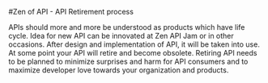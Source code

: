 #Zen of API - API Retirement process

APIs should more and more be understood as products which have life cycle. Idea for new API can be innovated at Zen API Jam or in other occasions. After design and implementation of API, it will be taken into use. At some point your API will retire and become obsolete. Retiring API needs to be planned to minimize surprises and harm for API consumers and to maximize developer love towards your organization and products.  
